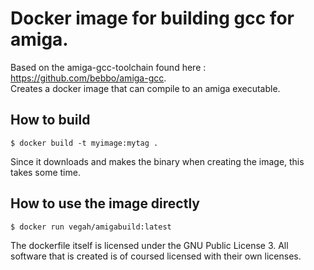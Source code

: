 # Docker image for building gcc for amiga.  
Based on the amiga-gcc-toolchain found here : https://github.com/bebbo/amiga-gcc.  
Creates a docker image that can compile to an amiga executable.  

## How to build
```
$ docker build -t myimage:mytag .
```
Since it downloads and makes the binary when creating the image, this takes some time.  

## How to use the image directly
```
$ docker run vegah/amigabuild:latest 
```

The dockerfile itself is licensed under the GNU Public License 3.  All software that is created is of coursed licensed with their own licenses.  
